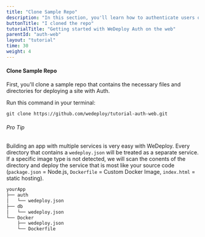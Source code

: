 ```yaml
---
title: "Clone Sample Repo"
description: "In this section, you'll learn how to authenticate users on the web using the WeDeploy API Client."
buttonTitle: "I cloned the repo"
tutorialTitle: "Getting started with WeDeploy Auth on the web"
parentId: "auth-web"
layout: "tutorial"
time: 30
weight: 4
---
```


#### Clone Sample Repo

First, you'll clone a sample repo that contains the necessary files and directories for deploying a site with Auth.

Run this command in your terminal:

```
git clone https://github.com/wedeploy/tutorial-auth-web.git
```

<aside>

###### <span class="icon-16-star"></span> Pro Tip

Building an app with multiple services is very easy with WeDeploy. Every directory that contains a `wedeploy.json` will be treated as a separate service. If a specific image type is not detected, we will scan the conents of the directory and deploy the service that is most like your source code (`package.json` = Node.js, `Dockerfile` = Custom Docker Image, `index.html` = static hosting).

```xml
yourApp
├── auth
│	└── wedeploy.json
├── db
│	└── wedeploy.json
└── Docker
 	├── wedeploy.json
 	└── Dockerfile
```

</aside>
